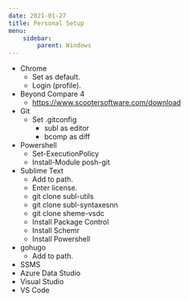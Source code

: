 ```yaml
---
date: 2021-01-27
title: Personal Setup
menu:
    sidebar:
        parent: Windows
---
```

- Chrome
	- Set as default.
	- Login (profile).
- Beyond Compare 4
	- https://www.scootersoftware.com/download
- Git
	- Set .gitconfig 
		- subl as editor
		- bcomp as diff
- Powershell
	- Set-ExecutionPolicy
	- Install-Module posh-git
- Sublime Text
	- Add to path.
	- Enter license.
	- git clone subl-utils
	- git clone subl-syntaxesnn
	- git clone sheme-vsdc
	- Install Package Control
	- Install Schemr
	- Install Powershell
- gohugo
	- Add to path.
- SSMS
- Azure Data Studio
- Visual Studio
- VS Code